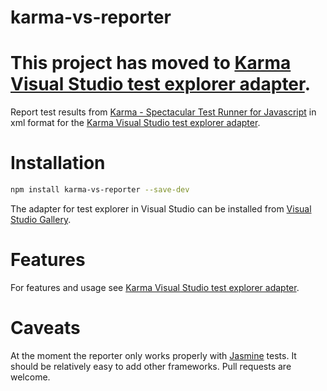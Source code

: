 karma-vs-reporter
================

# This project has moved to [Karma Visual Studio test explorer adapter](https://github.com/MortenHoustonLudvigsen/KarmaTestAdapter).

Report test results from [Karma - Spectacular Test Runner for Javascript](http://karma-runner.github.io/) in xml format for the [Karma Visual Studio test explorer adapter](https://github.com/MortenHoustonLudvigsen/KarmaTestAdapter).

# Installation

```bash
npm install karma-vs-reporter --save-dev
```

The adapter for test explorer in Visual Studio can be installed from [Visual Studio Gallery](http://visualstudiogallery.msdn.microsoft.com/4cd59e4a-82e8-4b4e-8302-d102fc81b090). 

# Features
For features and usage see [Karma Visual Studio test explorer adapter](https://github.com/MortenHoustonLudvigsen/KarmaTestAdapter).

# Caveats

At the moment the reporter only works properly with [Jasmine](http://jasmine.github.io/) tests. It should be relatively easy to add other frameworks. Pull requests are welcome.